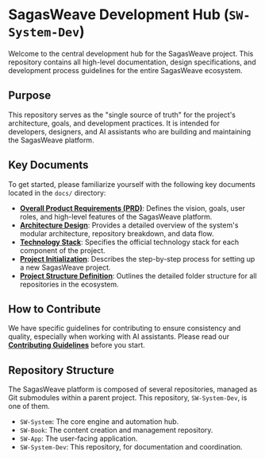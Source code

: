 # SagasWeave Development Hub (`SW-System-Dev`)

Welcome to the central development hub for the SagasWeave project. This repository contains all high-level documentation, design specifications, and development process guidelines for the entire SagasWeave ecosystem.

## Purpose

This repository serves as the "single source of truth" for the project's architecture, goals, and development practices. It is intended for developers, designers, and AI assistants who are building and maintaining the SagasWeave platform.

## Key Documents

To get started, please familiarize yourself with the following key documents located in the `docs/` directory:

-   **[Overall Product Requirements (PRD)](./docs/prd/SagasWeave-Overall-PRD.md)**: Defines the vision, goals, user roles, and high-level features of the SagasWeave platform.
-   **[Architecture Design](./docs/design/sagasweave-architecture.md)**: Provides a detailed overview of the system's modular architecture, repository breakdown, and data flow.
-   **[Technology Stack](./docs/design/tech-stack.md)**: Specifies the official technology stack for each component of the project.
-   **[Project Initialization](./docs/design/project-initialization.md)**: Describes the step-by-step process for setting up a new SagasWeave project.
-   **[Project Structure Definition](./docs/design/project-structure-definition.md)**: Outlines the detailed folder structure for all repositories in the ecosystem.

## How to Contribute

We have specific guidelines for contributing to ensure consistency and quality, especially when working with AI assistants. Please read our **[Contributing Guidelines](./CONTRIBUTING.md)** before you start.

## Repository Structure

The SagasWeave platform is composed of several repositories, managed as Git submodules within a parent project. This repository, `SW-System-Dev`, is one of them.

-   `SW-System`: The core engine and automation hub.
-   `SW-Book`: The content creation and management repository.
-   `SW-App`: The user-facing application.
-   `SW-System-Dev`: This repository, for documentation and coordination.